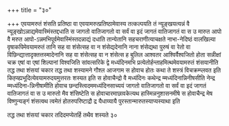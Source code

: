 +++
title = "३०"

+++
एवयामरुतं शंसति प्रतिष्ठा वा एवयामरुत्प्रतिष्ठामेवास्य तत्कल्पयति तं
न्यूङ्खयत्यन्नं वै न्यूङ्खोऽन्नाद्यमेवास्मिंस्तद्दधाति स जागतो
वातिजागतो वा सर्वं वा इदं जागतं वातिजागतं वा स उ मारुत आपो वै मरुत
आपो-ऽन्नमभिपूर्वमेवास्मिंस्तदन्नाद्यं दधाति तान्येतानि
सहचराणीत्याचक्षते नाभा-नेदिष्ठं वालखिल्या
वृषाकपिमेवयामरुतं तानि सह वा शंसेत्सह वा न शंसेद्यदेनानि नाना
शंसेद्यथा पुरुषं वा रेतो वा विछिन्द्यात्तादृक्तत्तस्मादेनानि
सह वा शंसेत्सह वा न शंसेत्स ह बुलिल आश्वतर आश्विर्वैश्वजितो होता
सन्नीक्षां चक्र एषां वा एषां शिल्पानां विश्वजिति सांवत्सरिके
द्वे मध्यंदिनमभि प्रत्येतोर्हन्ताहमित्थमेवयामरुतं शंसयानीति तद्ध
तथा शंसयां चकार तद्ध तथा शस्यामने गौश्ल आजगाम स होवाच होतः कथा ते
शस्त्रं विचक्रम्प्लवत इति
किह्य्ह्यभूदित्येवयामरुदयमुत्तरतः
शस्यत इति स होवाचैन्द्रो वै मध्यंदिनः कथेन्द्र म्मध्यंदिनान्निनीषसीति
नेन्द्र म्मध्यंदिना-न्निनीषामीति होवाच छन्दस्त्विदममध्यंदिनसाच्ययं
जागतो वातिजागतो वा सर्वं वा इदं जागतं वातिजागतं वा स उ मारुतो मैव
शंसिष्टेति स होवाचारमाछावकेत्यथ हास्मिन्ननुशासनमीषे स
होवाचैन्द्र मेष विष्णुन्यङ्गं शंसत्वथ त्वमेतं होतरुपरिष्टाद्रौ
द्र यैधाय्यायै पुरस्तान्मारुतस्याप्यस्याथा इति 

तद्ध तथा शंसयां चकार तदिदमप्येतर्हि तथैव शस्यते ३०




 

